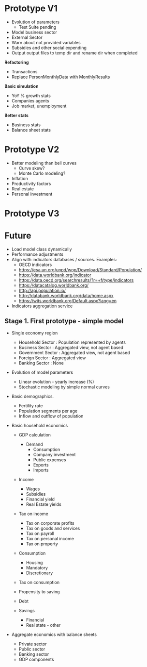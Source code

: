 Prototype V1
====
- Evolution of parameters
    - Test Suite pending
- Model business sector
- External Sector
- Warn about not provided variables
- Subsidies and other social expending
- Output output files to temp dir and rename dir when completed

**Refactoring**
- Transactions
- Replace PersonMonthlyData with MonthlyResults

**Basic simulation**
- YoY % growth stats
- Companies agents
- Job market, unemployment

**Better stats**
- Business stats
- Balance sheet stats

Prototype V2
===
- Better modeling than bell curves
    - Curve skew? 
    - Monte Carlo modeling?
- Inflation
- Productivity factors
- Real estate
- Personal investment

Prototype V3
===

Future
===
- Load model class dynamically
- Performance adjustments
- Align with indicators databases / sources. Examples:
    - OECD indicators
    - https://esa.un.org/unpd/wpp/Download/Standard/Population/
    - https://data.worldbank.org/indicator
    - https://data.oecd.org/searchresults/?r=+f/type/indicators
    - https://datacatalog.worldbank.org/
    - http://api.population.io/
    - http://databank.worldbank.org/data/home.aspx
    - https://wits.worldbank.org/Default.aspx?lang=en
- Indicators aggregation service



Stage 1. First prototype - simple model
----
* Single economy region
  - Household Sector  : Population represented by agents
  - Business Sector   : Aggregated view, not agent based
  - Government Sector : Aggregated view, not agent based
  - Foreign Sector    : Aggregated view
  - Banking Sector    : None

* Evolution of model parameters
  - Linear evolution - yearly increase (%)
  - Stochastic modeling by simple normal curves
   
* Basic demographics.
  - Fertility rate
  - Population segments per age  
  - Inflow and outflow of population
  
* Basic household economics
  - GDP calculation
    - Demand
        - Consumption
        - Company investment
        - Public expenses
        - Exports
        - Imports
 
  - Income
    - Wages
    - Subsidies
    - Financial yield
    - Real Estate yields

  - Tax on income
    - Tax on corporate profits
    - Tax on goods and services
    - Tax on payroll
    - Tax on personal income
    - Tax on property
 
  - Consumption
    - Housing
    - Mandatory
    - Discretionary
  
  - Tax on consumption
   
  - Propensity to saving
  
  - Debt
  
  - Savings
    - Financial
    - Real state - other
  
* Aggregate economics with balance sheets
   - Private sector
   - Public sector
   - Banking sector
   - GDP components
   